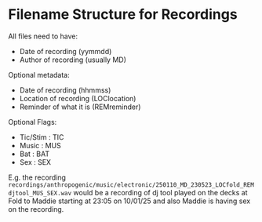 # Filename Structure for Recordings

All files need to have:
* Date of recording (yymmdd)
* Author of recording (usually MD)

Optional metadata:
* Date of recording (hhmmss)
* Location of recording (LOClocation)
* Reminder of what it is (REMreminder)

Optional Flags:
* Tic/Stim : TIC
* Music : MUS
* Bat : BAT
* Sex : SEX


E.g. the recording `recordings/anthropogenic/music/electronic/250110_MD_230523_LOCfold_REMdjtool_MUS_SEX.wav` would be a recording of dj tool played on the decks at Fold to Maddie starting at 23:05 on 10/01/25 and also Maddie is having sex on the recording.
